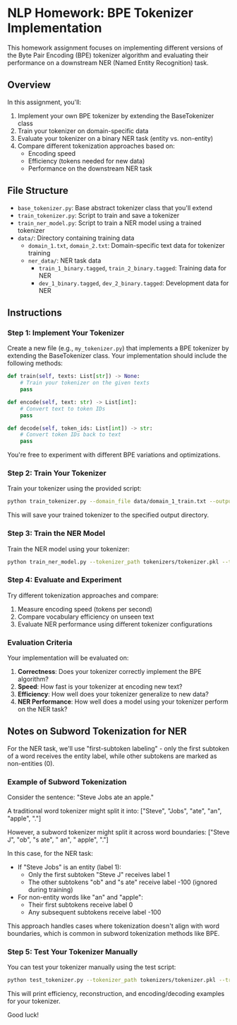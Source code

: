 # NLP Homework: BPE Tokenizer Implementation

This homework assignment focuses on implementing different versions of the Byte Pair Encoding (BPE) tokenizer algorithm and evaluating their performance on a downstream NER (Named Entity Recognition) task.

## Overview

In this assignment, you'll:
1. Implement your own BPE tokenizer by extending the BaseTokenizer class
2. Train your tokenizer on domain-specific data
3. Evaluate your tokenizer on a binary NER task (entity vs. non-entity)
4. Compare different tokenization approaches based on:
   - Encoding speed
   - Efficiency (tokens needed for new data)
   - Performance on the downstream NER task

## File Structure

- `base_tokenizer.py`: Base abstract tokenizer class that you'll extend
- `train_tokenizer.py`: Script to train and save a tokenizer
- `train_ner_model.py`: Script to train a NER model using a trained tokenizer
- `data/`: Directory containing training data
  - `domain_1.txt`, `domain_2.txt`: Domain-specific text data for tokenizer training
  - `ner_data/`: NER task data
    - `train_1_binary.tagged`, `train_2_binary.tagged`: Training data for NER
    - `dev_1_binary.tagged`, `dev_2_binary.tagged`: Development data for NER

## Instructions

### Step 1: Implement Your Tokenizer

Create a new file (e.g., `my_tokenizer.py`) that implements a BPE tokenizer by extending the BaseTokenizer class. Your implementation should include the following methods:

```python
def train(self, texts: List[str]) -> None:
    # Train your tokenizer on the given texts
    pass

def encode(self, text: str) -> List[int]:
    # Convert text to token IDs
    pass

def decode(self, token_ids: List[int]) -> str:
    # Convert token IDs back to text
    pass
```

You're free to experiment with different BPE variations and optimizations.

### Step 2: Train Your Tokenizer

Train your tokenizer using the provided script:

```bash
python train_tokenizer.py --domain_file data/domain_1_train.txt --output_dir tokenizers --vocab_size 5000
```

This will save your trained tokenizer to the specified output directory.

### Step 3: Train the NER Model

Train the NER model using your tokenizer:

```bash
python train_ner_model.py --tokenizer_path tokenizers/tokenizer.pkl --train_file data/ner_data/train_1_binary.tagged --dev_file data/ner_data/dev_1_binary.tagged
```

### Step 4: Evaluate and Experiment

Try different tokenization approaches and compare:
1. Measure encoding speed (tokens per second)
2. Compare vocabulary efficiency on unseen text
3. Evaluate NER performance using different tokenizer configurations

### Evaluation Criteria

Your implementation will be evaluated on:
1. **Correctness**: Does your tokenizer correctly implement the BPE algorithm?
2. **Speed**: How fast is your tokenizer at encoding new text?
3. **Efficiency**: How well does your tokenizer generalize to new data?
4. **NER Performance**: How well does a model using your tokenizer perform on the NER task?

## Notes on Subword Tokenization for NER

For the NER task, we'll use "first-subtoken labeling" - only the first subtoken of a word receives the entity label, while other subtokens are marked as non-entities (0). 

### Example of Subword Tokenization

Consider the sentence: "Steve Jobs ate an apple."

A traditional word tokenizer might split it into: ["Steve", "Jobs", "ate", "an", "apple", "."]

However, a subword tokenizer might split it across word boundaries:
["Steve J", "ob", "s ate", " an", " apple", "."]

In this case, for the NER task:
- If "Steve Jobs" is an entity (label 1):
  - Only the first subtoken "Steve J" receives label 1
  - The other subtokens "ob" and "s ate" receive label -100 (ignored during training)
- For non-entity words like "an" and "apple":
  - Their first subtokens receive label 0
  - Any subsequent subtokens receive label -100

This approach handles cases where tokenization doesn't align with word boundaries, which is common in subword tokenization methods like BPE.

### Step 5: Test Your Tokenizer Manually

You can test your tokenizer manually using the test script:

```bash
python test_tokenizer.py --tokenizer_path tokenizers/tokenizer.pkl --train_file data/domain_1.txt --test_file data/domain_2.txt
```

This will print efficiency, reconstruction, and encoding/decoding examples for your tokenizer.

Good luck! 